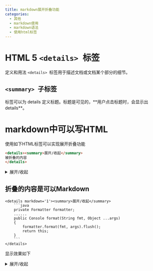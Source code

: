 ```yaml
---
title: markdown展开折叠功能
categories: 
  - 其他
  - markdown使用
  - markdown语法
  - 使用html标签
---
```

# HTML 5 `<details> `标签
定义和用法
`<details> `标签用于描述文档或文档某个部分的细节。
## `<summary> `子标签
<summary> 标签可以为 details 定义标题。标题是可见的，**用户点击标题时，会显示出 details**。

# markdown中可以写HTML
使用如下HTML标签可以实现展开折叠功能
```html
<details><summary>展开/收起</summary>
被折叠的内容
</details>
```
<details><summary>展开/收起</summary>
被折叠的内容
</details>

## 折叠的内容是可以Markdown
```
<details markdown='1'><summary>展开/收起</summary>
    ```java
    private Formatter formatter;
    ......
    public Console format(String fmt, Object ...args) 
    {
        formatter.format(fmt, args).flush();
        return this;
    }
    ```
</details>
```

显示效果如下
<details markdown='1'><summary>展开/收起</summary>
```java
private Formatter formatter;
......
public Console format(String fmt, Object ...args) 
{
    formatter.format(fmt, args).flush();
    return this;
}
```
</details>
